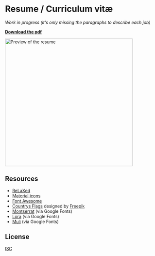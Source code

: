 # Resume / Curriculum vitæ

*Work in progress (it's only missing the paragraphs to describe each job)*

[**Download the pdf**](https://github.com/colderis/resume/raw/master/resume.pdf)

<img src="https://i.imgur.com/JnDyn38.jpg" alt="Preview of the resume" height="420" />

## Resources

* [ReLaXed](https://github.com/RelaxedJS/ReLaXed)
* [Material icons](https://material.io/tools/icons/)
* [Font Awesome](https://fontawesome.com/)
* [Countrys Flags](https://www.flaticon.com/packs/countrys-flags) designed by [Freepik](https://www.freepik.com/)
* [Montserrat](https://fonts.google.com/specimen/Montserrat) (via Google Fonts)
* [Lora](https://fonts.google.com/specimen/Lora) (via Google Fonts)
* [Muli](https://fonts.google.com/specimen/Muli) (via Google Fonts)

## License

[ISC](./LICENSE)
